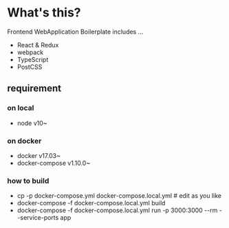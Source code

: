 # What's this?

Frontend WebApplication Boilerplate includes ...

* React & Redux
* webpack
* TypeScript
* PostCSS

## requirement

### on local
* node v10~

### on docker
* docker v17.03~
* docker-compose v1.10.0~

### how to build
* cp -p docker-compose.yml docker-compose.local.yml # edit as you like
* docker-compose -f docker-compose.local.yml build 
* docker-compose -f docker-compose.local.yml run -p 3000:3000 --rm --service-ports app

